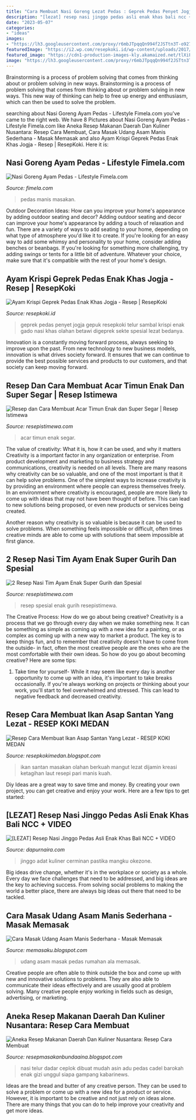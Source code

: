 ```yaml
---
title: "Cara Membuat Nasi Goreng Lezat Pedas : Geprek Pedas Penyet Jogja Gepuk Resepkoki Telur Sambal Krispi Enak Gado Nasi Khas Olahan Betawi Digeprek Sekte Spesial Lezat Bedanya"
description: "[lezat] resep nasi jinggo pedas asli enak khas bali ncc + video"
date: "2023-05-07"
categories:
- "ideas"
images:
- "https://lh3.googleusercontent.com/proxy/r6mbJTpqqQn994f2JSTtn3T-o927Vu_szU3W9BfiC6cVJecXCPzhjhNMpxV4sHalNqtrGOjUYpx43yP40ld_eZlcIMNlIDbq1SznpKE1bzLZIYKf12Mubhwrjd385U8H=w1200-h630-p-k-no-nu"
featuredImage: "https://i2.wp.com/resepkoki.id/wp-content/uploads/2017/11/Resep-Ayam-geprek-jogja.jpg?fit=2322%2C2167&amp;ssl=1"
featured_image: "https://cdn1-production-images-kly.akamaized.net/tlXiFaBSvwEUJJTa1RtNiW6Hixs=/680x383/smart/filters:quality(75):strip_icc():format(jpeg)/kly-media-production/medias/2561122/original/026272900_1546336053-nasi-goreng-ayam-pedas.jpg"
image: "https://lh3.googleusercontent.com/proxy/r6mbJTpqqQn994f2JSTtn3T-o927Vu_szU3W9BfiC6cVJecXCPzhjhNMpxV4sHalNqtrGOjUYpx43yP40ld_eZlcIMNlIDbq1SznpKE1bzLZIYKf12Mubhwrjd385U8H=w1200-h630-p-k-no-nu"
---
```



Brainstorming is a process of problem solving that comes from thinking about or problem solving in new ways.
Brainstorming is a process of problem solving that comes from thinking about or problem solving in new ways. This new way of thinking can help to free up energy and enthusiasm, which can then be used to solve the problem.

	

		
searching about Nasi Goreng Ayam Pedas - Lifestyle Fimela.com you've came to the right web. We have 8 Pictures about Nasi Goreng Ayam Pedas - Lifestyle Fimela.com like Aneka Resep Makanan Daerah Dan Kuliner Nusantara: Resep Cara Membuat, Cara Masak Udang Asam Manis Sederhana - Masak Memasak and also Ayam Krispi Geprek Pedas Enak Khas Jogja - Resep | ResepKoki. Here it is:
		
    
## Nasi Goreng Ayam Pedas - Lifestyle Fimela.com

<img loading=lazy src="https://cdn1-production-images-kly.akamaized.net/tlXiFaBSvwEUJJTa1RtNiW6Hixs=/680x383/smart/filters:quality(75):strip_icc():format(jpeg)/kly-media-production/medias/2561122/original/026272900_1546336053-nasi-goreng-ayam-pedas.jpg" onerror="this.onerror=null;this.src='https://tse4.mm.bing.net/th?id=OIP.44Ru4ckZEvIlbTu6gSOIsAHaEK&amp;pid=15.1';" alt="Nasi Goreng Ayam Pedas - Lifestyle Fimela.com">

_Source: fimela.com_

>pedas manis masakan. 

	

Outdoor Decoration Ideas: How can you improve your home's appearance by adding outdoor seating and decor?
Adding outdoor seating and decor can improve your home's appearance by adding a touch of relaxation and fun. There are a variety of ways to add seating to your home, depending on what type of atmosphere you'd like it to create. If you're looking for an easy way to add some whimsy and personality to your home, consider adding benches or beanbags. If you're looking for something more challenging, try adding swings or tents for a little bit of adventure. Whatever your choice, make sure that it's compatible with the rest of your home's design.

    
## Ayam Krispi Geprek Pedas Enak Khas Jogja - Resep | ResepKoki

<img loading=lazy src="https://i2.wp.com/resepkoki.id/wp-content/uploads/2017/11/Resep-Ayam-geprek-jogja.jpg?fit=2322%2C2167&amp;ssl=1" onerror="this.onerror=null;this.src='https://tse1.mm.bing.net/th?id=OIP.3KtqJVrk7c9xqixCXH5J7AHaG6&amp;pid=15.1';" alt="Ayam Krispi Geprek Pedas Enak Khas Jogja - Resep | ResepKoki">

_Source: resepkoki.id_

>geprek pedas penyet jogja gepuk resepkoki telur sambal krispi enak gado nasi khas olahan betawi digeprek sekte spesial lezat bedanya. 

	

Innovation is a constantly moving forward process, always seeking to improve upon the past. From new technology to new business models, innovation is what drives society forward. It ensures that we can continue to provide the best possible services and products to our customers, and that society can keep moving forward.

    
## Resep Dan Cara Membuat Acar Timun Enak Dan Super Segar | Resep Istimewa

<img loading=lazy src="https://www.resepistimewa.com/wp-content/uploads/cara-membuat-acar-timun.jpg" onerror="this.onerror=null;this.src='https://tse2.mm.bing.net/th?id=OIP.y0ovAepOgMsWZFIJqsUHNQHaFj&amp;pid=15.1';" alt="Resep dan Cara Membuat Acar Timun Enak dan Super Segar | Resep Istimewa">

_Source: resepistimewa.com_

>acar timun enak segar. 

	

The value of creativity: What it is, how it can be used, and why it matters
Creativity is a important factor in any organization or enterprise. From product development and marketing to business strategy and communications, creativity is needed on all levels. There are many reasons why creativity can be so valuable, and one of the most important is that it can help solve problems.
One of the simplest ways to increase creativity is by providing an environment where people can express themselves freely. In an environment where creativity is encouraged, people are more likely to come up with ideas that may not have been thought of before. This can lead to new solutions being proposed, or even new products or services being created.

Another reason why creativity is so valuable is because it can be used to solve problems. When something feels impossible or difficult, often times creative minds are able to come up with solutions that seem impossible at first glance.

    
## 2 Resep Nasi Tim Ayam Enak Super Gurih Dan Spesial

<img loading=lazy src="https://www.resepistimewa.com/wp-content/uploads/resep-nasi-tim-ayam.jpg" onerror="this.onerror=null;this.src='https://tse1.mm.bing.net/th?id=OIP.x7PHnhdyL9qyF8oA0ez8lgHaFj&amp;pid=15.1';" alt="2 Resep Nasi Tim Ayam Enak Super Gurih dan Spesial">

_Source: resepistimewa.com_

>resep spesial enak gurih resepistimewa. 

	

The Creative Process: How do we go about being creative?
Creativity is a process that we go through every day when we make something new. It can be something as simple as coming up with a new idea for a painting, or as complex as coming up with a new way to market a product. The key is to keep things fun, and to remember that creativity doesn't have to come from the outside- in fact, often the most creative people are the ones who are the most comfortable with their own ideas. So how do you go about becoming creative? Here are some tips: 
1) Take time for yourself- While it may seem like every day is another opportunity to come up with an idea, it's important to take breaks occasionally. If you're always working on projects or thinking about your work, you'll start to feel overwhelmed and stressed. This can lead to negative feedback and decreased creativity.

    
## Resep Cara Membuat Ikan Asap Santan Yang Lezat - RESEP KOKI MEDAN

<img loading=lazy src="https://1.bp.blogspot.com/-ZtQ0r02wT_w/XeaK6x0EYlI/AAAAAAAACEQ/iH6a1ZZN-B4ZHwswohVY9xtNZcJ7Tb8xgCLcBGAsYHQ/s1600/mangut-ikan-pari-asap-foto-resep-utama-c39544a60db8f9a1ab08e9ff952d3540.jpg" onerror="this.onerror=null;this.src='https://tse1.mm.bing.net/th?id=OIP.c7Cmd0xJWn3H1DVTyxB2ygHaFP&amp;pid=15.1';" alt="Resep Cara Membuat Ikan Asap Santan Yang Lezat - RESEP KOKI MEDAN">

_Source: resepkokimedan.blogspot.com_

>ikan santan masakan olahan berkuah mangut lezat dijamin kreasi ketagihan laut resepi pari manis kuah. 

	

Diy Ideas are a great way to save time and money. By creating your own project, you can get creative and enjoy your work. Here are a few tips to get started: 

    
## [LEZAT] Resep Nasi Jinggo Pedas Asli Enak Khas Bali NCC + VIDEO

<img loading=lazy src="https://1.bp.blogspot.com/-HK-_HpG3MN8/Xb1lrCISBxI/AAAAAAAAAvY/HvTe1h7BKPsBAZyJrdEuqhaiju6glRxUQCLcBGAsYHQ/s1600/Resep%2BNasi%2BJinggo.jpg" onerror="this.onerror=null;this.src='https://tse1.mm.bing.net/th?id=OIP.Dmj5-XgRxqwT3Mr7G0RZ7wHaEw&amp;pid=15.1';" alt="[LEZAT] Resep Nasi Jinggo Pedas Asli Enak Khas Bali NCC + VIDEO">

_Source: dapurnaira.com_

>jinggo adat kuliner cerminan pastika mangku okezone. 

	

Big ideas drive change, whether it's in the workplace or society as a whole. Every day we face challenges that need to be addressed, and big ideas are the key to achieving success. From solving social problems to making the world a better place, there are always big ideas out there that need to be tackled.

    
## Cara Masak Udang Asam Manis Sederhana - Masak Memasak

<img loading=lazy src="https://lh3.googleusercontent.com/proxy/r6mbJTpqqQn994f2JSTtn3T-o927Vu_szU3W9BfiC6cVJecXCPzhjhNMpxV4sHalNqtrGOjUYpx43yP40ld_eZlcIMNlIDbq1SznpKE1bzLZIYKf12Mubhwrjd385U8H=w1200-h630-p-k-no-nu" onerror="this.onerror=null;this.src='https://tse3.mm.bing.net/th?id=OIP.ozjzvfmPU-__jHZdG-1AKwHaD4&amp;pid=15.1';" alt="Cara Masak Udang Asam Manis Sederhana - Masak Memasak">

_Source: memasaku.blogspot.com_

>udang asam masak pedas rumahan ala memasak. 

	

Creative people are often able to think outside the box and come up with new and innovative solutions to problems. They are also able to communicate their ideas effectively and are usually good at problem solving. Many creative people enjoy working in fields such as design, advertising, or marketing.

    
## Aneka Resep Makanan Daerah Dan Kuliner Nusantara: Resep Cara Membuat

<img loading=lazy src="http://1.bp.blogspot.com/-ujJn4jsH8d4/UdcDemD4WLI/AAAAAAAAABw/eIRVABA6OEY/w1200-h630-p-k-no-nu/nasgor-nyemek.jpg" onerror="this.onerror=null;this.src='https://tse3.mm.bing.net/th?id=OIP.6UOJHQWIPOp4uaDrV1iF8wHaD4&amp;pid=15.1';" alt="Aneka Resep Makanan Daerah Dan Kuliner Nusantara: Resep Cara Membuat">

_Source: resepmasakanbundaaina.blogspot.com_

>nasi telur dadar ceplok dibuat mudah asin adu pedas cadel barokah enak gizi unggul siapa gampang kabarinews. 

	

Ideas are the bread and butter of any creative person. They can be used to solve a problem or come up with a new idea for a product or service. However, it is important to be creative and not just rely on ideas alone. There are many things that you can do to help improve your creativity and get more ideas.

